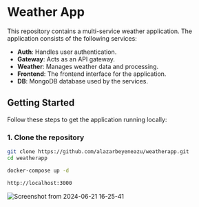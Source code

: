 # Weather App

This repository contains a multi-service weather application. The application consists of the following services:

- **Auth**: Handles user authentication.
- **Gateway**: Acts as an API gateway.
- **Weather**: Manages weather data and processing.
- **Frontend**: The frontend interface for the application.
- **DB**: MongoDB database used by the services.


## Getting Started

Follow these steps to get the application running locally:

### 1. Clone the repository

```sh
git clone https://github.com/alazarbeyeneazu/weatherapp.git
cd weatherapp
```

```sh
docker-compose up -d 

```

```sh
http://localhost:3000 

```
![Screenshot from 2024-06-21 16-25-41](https://github.com/alazarbeyeneazu/weatherapp/assets/107508106/5fc50820-36c5-4db5-936c-776adb4c9a97)
